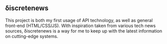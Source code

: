<h2>δiscretenews</h2>

This project is both my first usage of API technology, as well as general front-end (HTML/CSS/JS). With inspiration taken from various tech news sources, δiscretenews is a way for me to keep up with the latest information on cutting-edge systems. 